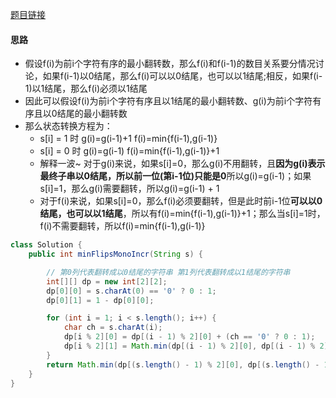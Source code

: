 [题目链接](https://leetcode-cn.com/problems/cyJERH/)

#### 思路
+ 假设f(i)为前i个字符有序的最小翻转数，那么f(i)和f(i-1)的数目关系要分情况讨论，如果f(i-1)以0结尾，那么f(i)可以以0结尾，也可以以1结尾;相反，如果f(i-1)以1结尾，那么f(i)必须以1结尾
+ 因此可以假设f(i)为前i个字符有序且以1结尾的最小翻转数、g(i)为前i个字符有序且以0结尾的最小翻转数
+ 那么状态转换方程为：
  + s[i] = 1 时 g(i)=g(i-1)+1 f(i)=min{f(i-1),g(i-1)}
  + s[i] = 0 时 g(i)=g(i-1)   f(i)=min{f(i-1),g(i-1)}+1
  + 解释一波~ 对于g(i)来说，如果s[i]=0，那么g(i)不用翻转，且**因为g(i)表示最终子串以0结尾，所以前一位(第i-1位)只能是0**所以g(i)=g(i-1)；如果s[i]=1，那么g(i)需要翻转，所以g(i)=g(i-1) + 1
  + 对于f(i)来说，如果s[i]=0，那么f(i)必须要翻转，但是此时前i-1位**可以以0结尾，也可以以1结尾**，所以有f(i)=min{f(i-1),g(i-1)}+1；那么当s[i]=1时，f(i)不需要翻转，所以f(i)=min{f(i-1),g(i-1)}

```java
class Solution {
    public int minFlipsMonoIncr(String s) {

        // 第0列代表翻转成以0结尾的字符串 第1列代表翻转成以1结尾的字符串
        int[][] dp = new int[2][2];
        dp[0][0] = s.charAt(0) == '0' ? 0 : 1;
        dp[0][1] = 1 - dp[0][0];

        for (int i = 1; i < s.length(); i++) {
            char ch = s.charAt(i);
            dp[i % 2][0] = dp[(i - 1) % 2][0] + (ch == '0' ? 0 : 1);
            dp[i % 2][1] = Math.min(dp[(i - 1) % 2][0], dp[(i - 1) % 2][1]) + (ch == '1' ? 0 : 1); 
        }
        return Math.min(dp[(s.length() - 1) % 2][0], dp[(s.length() - 1) % 2][1]);
    }
}
```